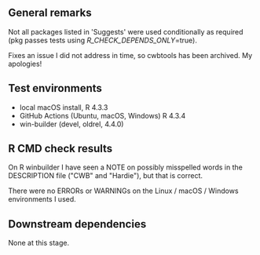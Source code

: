 ## General remarks

Not all packages listed in 'Suggests' were used conditionally as required (pkg passes tests using _R_CHECK_DEPENDS_ONLY_=true).

Fixes an issue I did not address in time, so cwbtools has been archived. My apologies!


## Test environments

* local macOS install, R 4.3.3
* GitHub Actions (Ubuntu, macOS, Windows) R 4.3.4
* win-builder (devel, oldrel, 4.4.0)

## R CMD check results

On R winbuilder I have seen a NOTE on possibly misspelled words in the DESCRIPTION
file ("CWB" and "Hardie"), but that is correct.

There were no ERRORs or WARNINGs on the Linux / macOS / Windows environments I used. 


## Downstream dependencies

None at this stage.

